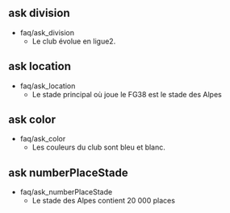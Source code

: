 ## ask division
* faq/ask_division
  - Le club évolue en ligue2.

## ask location
* faq/ask_location
  - Le stade principal où joue le FG38 est le stade des Alpes

## ask color
* faq/ask_color
  - Les couleurs du club sont bleu et blanc.

## ask numberPlaceStade
* faq/ask_numberPlaceStade
  - Le stade des Alpes contient 20 000 places
